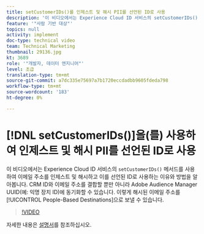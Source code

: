 ```yaml
---
title: setCustomerIDs()를 인제스트 및 해시 PII를 선언된 ID로 사용
description: '이 비디오에서는 Experience Cloud ID 서비스의 setCustomerIDs() 메서드를 사용하여 이메일 주소를 인제스트 및 해시하고 이를 선언된 ID로 사용하는 이유와 방법을 알아봅니다. CRM ID와 이메일 주소를 결합할 뿐만 아니라 Adobe Audience Manager UUID(예: 익명 장치 ID)에 동기화할 수 있습니다. 이렇게 해시된 이메일 주소를 사람 기반 대상으로 보낼 수 있습니다.'
feature: '"사람 기반 대상"'
topics: null
activity: implement
doc-type: technical video
team: Technical Marketing
thumbnail: 29136.jpg
kt: 3689
role: '"개발자, 데이터 엔지니어"'
level: 초급
translation-type: tm+mt
source-git-commit: a7dc335e75697a7b1720eccdadbb9605fdeda798
workflow-type: tm+mt
source-wordcount: '183'
ht-degree: 0%

---
```



# [!DNL setCustomerIDs()]을(를) 사용하여 인제스트 및 해시 PII를 선언된 ID로 사용

이 비디오에서는 Experience Cloud ID 서비스의 `setCustomerIDs()` 메서드를 사용하여 이메일 주소를 인제스트 및 해시하고 이를 선언된 ID로 사용하는 이유와 방법을 알아봅니다. CRM ID와 이메일 주소를 결합할 뿐만 아니라 Adobe Audience Manager UUID(예: 익명 장치 ID)에 동기화할 수 있습니다. 이렇게 해시된 이메일 주소를 [!UICONTROL People-Based Destinations]으로 보낼 수 있습니다.

>[!VIDEO](https://video.tv.adobe.com/v/29136/?quality=12)

자세한 내용은 [설명서](https://docs.adobe.com/content/help/en/id-service/using/reference/hashing-support.html)를 참조하십시오.

